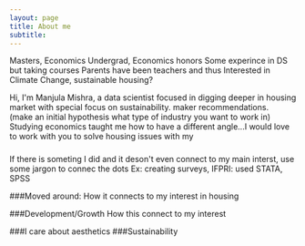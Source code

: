```yaml
---
layout: page
title: About me
subtitle: 
---
```

Masters, Economics
Undergrad, Economics honors 
Some experince in DS but taking courses
Parents have been teachers and thus 
Interested in Climate Change, sustainable housing?

Hi, I'm Manjula Mishra, a data scientist focused in digging deeper in housing market with special focus on sustainability. maker recommendations.  
(make an initial hypothesis what type of industry you want to work in)
Studying economics taught me how to have a different angle...I would love to work with you to solve housing issues with my 

###
If there is someting I did and it deson't even connect to my main interst, use some jargon to connec the dots
Ex: creating surveys, 
IFPRI: used STATA, SPSS




###Moved around:
How it connects to my interest in housing

###Development/Growth
How this connect to my interest

###I care about aesthetics
###Sustainability 
